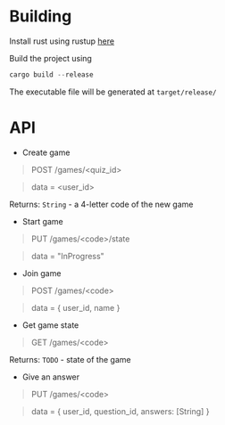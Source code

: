 # Building

Install rust using rustup [here](https://www.rust-lang.org/tools/install)

Build the project using

```rust
cargo build --release
```

The executable file will be generated at `target/release/`

# API

 - Create game
> POST /games/\<quiz_id>

> data = \<user_id>

Returns: `String` - a 4-letter code of the new game

 - Start game
> PUT /games/\<code>/state

> data = "InProgress"

 - Join game
> POST /games/\<code>

> data = { user_id, name }

 - Get game state
> GET /games/\<code>

Returns: `TODO` - state of the game

 - Give an answer
> PUT /games/\<code>

> data = { user_id, question_id, answers: [String] }
